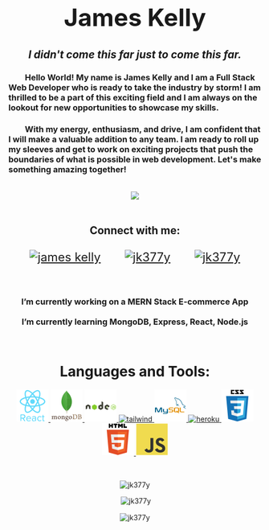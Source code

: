 <h1 align="center" style="font-size: 48px;">James Kelly</h1>

<h2 align="center"><em>I didn't come this far just to come this far.</em></h2>

<h3 align="justified">
&emsp;&emsp;Hello World! My name is James Kelly and I am a Full Stack Web Developer who is ready to take the industry by storm! I am thrilled to be a part of this exciting field and I am always on the lookout for new opportunities to showcase my skills.
</h3>
<h3>
&emsp;&emsp;With my energy, enthusiasm, and drive, I am confident that I will make a valuable addition to any team. I am ready to roll up my sleeves and get to work on exciting projects that push the boundaries of what is possible in web development. Let's make something amazing together!</h3>


<br>
<div align="center">

<img width="150" src="https://komarev.com/ghpvc/?username=jk377y&color=brightgreen&style=plastic">

</div>
<br>


<h2 align="center">Connect with me:</h2>

<div align="center" style="font-size: 24px;">

<a href="https://www.linkedin.com/in/james-kelly-b93a94150/" target="blank"><img align="center" src="https://img.icons8.com/external-tal-revivo-color-tal-revivo/24/null/external-linkedin-in-logo-used-for-professional-networking-logo-color-tal-revivo.png" alt="james kelly" height="48" width="48" /></a>&emsp;&emsp;<a href="mailto:jk377y@gmail.com" target="blank"><img align="center" src="https://img.icons8.com/fluency/64/null/apple-mail.png" alt="jk377y" height="64" width="64" /></a>&emsp;&emsp;<a href="https://www.leetcode.com/jk377y" target="blank"><img align="center" src="https://raw.githubusercontent.com/rahuldkjain/github-profile-readme-generator/master/src/images/icons/Social/leet-code.svg" alt="jk377y" height="48" width="48" /></a>

</div>
<br>
<h3 align="center">

I’m currently working on a **MERN Stack E-commerce App**
<br>
<br>
I’m currently learning **MongoDB, Express, React, Node.js**
</h3>
<br>
<h1 align="center">Languages and Tools:</h1>
<p align="center"> <a href="https://reactjs.org/" target="_blank" rel="noreferrer"> <img src="https://raw.githubusercontent.com/devicons/devicon/master/icons/react/react-original-wordmark.svg" alt="react" width="64" height="64"/> </a> <a href="https://www.mongodb.com/" target="_blank" rel="noreferrer"> <img src="https://raw.githubusercontent.com/devicons/devicon/master/icons/mongodb/mongodb-original-wordmark.svg" alt="mongodb" width="64" height="64"/> </a> <a href="https://nodejs.org" target="_blank" rel="noreferrer"> <img src="https://raw.githubusercontent.com/devicons/devicon/master/icons/nodejs/nodejs-original-wordmark.svg" alt="nodejs" width="64" height="64"/> </a> <a href="https://tailwindcss.com/" target="_blank" rel="noreferrer"> <img src="https://www.vectorlogo.zone/logos/tailwindcss/tailwindcss-icon.svg" alt="tailwind" width="64" height="64"/> </a> <a href="https://www.mysql.com/" target="_blank" rel="noreferrer"> <img src="https://raw.githubusercontent.com/devicons/devicon/master/icons/mysql/mysql-original-wordmark.svg" alt="mysql" width="64" height="64"/> </a> <a href="https://heroku.com" target="_blank" rel="noreferrer"> <img src="https://www.vectorlogo.zone/logos/heroku/heroku-icon.svg" alt="heroku" width="64" height="64"/> </a> <a href="https://www.w3schools.com/css/" target="_blank" rel="noreferrer"> <img src="https://raw.githubusercontent.com/devicons/devicon/master/icons/css3/css3-original-wordmark.svg" alt="css3" width="64" height="64"/> </a>  <a href="https://www.w3.org/html/" target="_blank" rel="noreferrer"> <img src="https://raw.githubusercontent.com/devicons/devicon/master/icons/html5/html5-original-wordmark.svg" alt="html5" width="64" height="64"/> </a> <a href="https://developer.mozilla.org/en-US/docs/Web/JavaScript" target="_blank" rel="noreferrer"> <img src="https://raw.githubusercontent.com/devicons/devicon/master/icons/javascript/javascript-original.svg" alt="javascript" width="64" height="64"/> </a>      </p>
<br>
<p align="center"><img align="center" src="https://github-readme-stats.vercel.app/api/top-langs?username=jk377y&show_icons=true&locale=en&layout=compact" alt="jk377y" /></p>

<p align="center">&nbsp;<img align="center" src="https://github-readme-stats.vercel.app/api?username=jk377y&show_icons=true&locale=en" alt="jk377y" /></p>

<p align="center"><img align="center" src="https://github-readme-streak-stats.herokuapp.com/?user=jk377y&" alt="jk377y" /></p>
